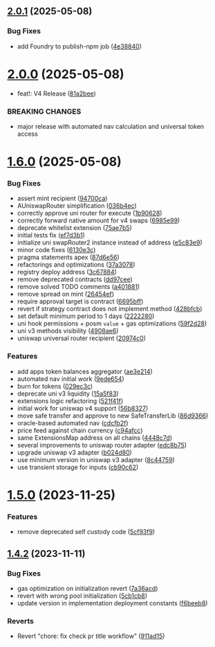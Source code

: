 ## [2.0.1](https://github.com/rigoblock/v3-contracts/compare/v2.0.0...v2.0.1) (2025-05-08)


### Bug Fixes

* add Foundry to publish-npm job ([4e38840](https://github.com/rigoblock/v3-contracts/commit/4e388408996aecb703a7579d607ce5e0778cf35e))



# [2.0.0](https://github.com/rigoblock/v3-contracts/compare/v1.6.0...v2.0.0) (2025-05-08)


* feat!: V4 Release ([81a2bee](https://github.com/rigoblock/v3-contracts/commit/81a2bee78126efe83bd375fd7ea58e87c20faca0))


### BREAKING CHANGES

* major release with automated nav calculation and universal token access



# [1.6.0](https://github.com/rigoblock/v3-contracts/compare/v1.5.0...v1.6.0) (2025-05-08)


### Bug Fixes

* assert mint recipient ([94700ca](https://github.com/rigoblock/v3-contracts/commit/94700cab140ae0f576d273d3b1165d2c8df5475e))
* AUniswapRouter simplification ([036b4ec](https://github.com/rigoblock/v3-contracts/commit/036b4ecfbb0be0b7f95474fc325d02ea4ab21a3e))
* correctly approve uni router for execute ([1b90628](https://github.com/rigoblock/v3-contracts/commit/1b90628258e2eb77317c3579fe7b0be65cfd4221))
* correctly forward native amount for v4 swaps ([6985e99](https://github.com/rigoblock/v3-contracts/commit/6985e9946d7a6b6511954be9f68858425ea95c26))
* deprecate whitelist extension ([75ae7b5](https://github.com/rigoblock/v3-contracts/commit/75ae7b58c8526716a445c542c34bf2683acaf538))
* initial tests fix ([ef7d3b1](https://github.com/rigoblock/v3-contracts/commit/ef7d3b19c72d2fb2e75d78fbb89cb0523f2a02e3))
* initialize uni swapRouter2 instance instead of address ([e5c83e9](https://github.com/rigoblock/v3-contracts/commit/e5c83e9a35197da008acd41f31bb701dffc9d915))
* minor code fixes ([6130e3c](https://github.com/rigoblock/v3-contracts/commit/6130e3c8d010d3a04a4dc5a4d5074cf80697a01e))
* pragma statements apex ([87d6e56](https://github.com/rigoblock/v3-contracts/commit/87d6e5619ecd2a133f4b4d2c8e378d0a62332de5))
* refactorings and optimizations ([37a3078](https://github.com/rigoblock/v3-contracts/commit/37a30783b2fdc305df6467661574d0d096e062b6))
* registry deploy address ([3c67884](https://github.com/rigoblock/v3-contracts/commit/3c67884fc5a1c624d589b3ba71d26dfb3e3ef7f0))
* remove deprecated contracts ([dd97cee](https://github.com/rigoblock/v3-contracts/commit/dd97cee830900882564bfb2ad27fc496d845b819))
* remove solved TODO comments ([a401881](https://github.com/rigoblock/v3-contracts/commit/a401881a17f0b8707b9ef0b70a66b13d8851dfc1))
* remove spread on mint ([26454ef](https://github.com/rigoblock/v3-contracts/commit/26454ef3b9abbb50efe68bfba82857be9a0275b7))
* require approval target is contract ([6695bff](https://github.com/rigoblock/v3-contracts/commit/6695bfffec029319f08b5331f815074b7cc5c797))
* revert if strategy contract does not implement method ([428bfcb](https://github.com/rigoblock/v3-contracts/commit/428bfcb39e303282e7efae4d949d07469c44924f))
* set default minimum period to 1 days ([2222280](https://github.com/rigoblock/v3-contracts/commit/22222801d2aa3ca6c56bab10a60eecea366f5836))
* uni hook permissions + posm `value` + gas optimizations ([59f2d28](https://github.com/rigoblock/v3-contracts/commit/59f2d28094844645e4e91e16bb00b69204e967e2))
* uni v3 methods visibility ([4908ae6](https://github.com/rigoblock/v3-contracts/commit/4908ae68d2f2217db6072dc3debd27aba6c02c13))
* uniswap universal router recipient ([20974c0](https://github.com/rigoblock/v3-contracts/commit/20974c03401c093a0687aad47b430b0220de1a8e))


### Features

* add apps token balances aggregator ([ae3e214](https://github.com/rigoblock/v3-contracts/commit/ae3e214f824d94c3a27cad51a26cdd6388e2d7dd))
* automated nav initial work ([9ede654](https://github.com/rigoblock/v3-contracts/commit/9ede6540574bed6f80f71eb6d946dd646e8b1e1a))
* burn for tokens ([029ec3c](https://github.com/rigoblock/v3-contracts/commit/029ec3c62391234c08a087610bce4a1536dc1f8c))
* deprecate uni v3 liquidity ([15a5f83](https://github.com/rigoblock/v3-contracts/commit/15a5f83ecbdaa83f904ce9bab7a03a2200227e45))
* extensions logic refactoring ([521f41f](https://github.com/rigoblock/v3-contracts/commit/521f41f6b1643fa1f21ae0fc242d9474a262cc16))
* initial work for uniswap v4 support ([56b8327](https://github.com/rigoblock/v3-contracts/commit/56b8327f264f87df5bf2174d56fdd159f16d6ee8))
* move safe transfer and approve to new SafeTransferLib ([86d9366](https://github.com/rigoblock/v3-contracts/commit/86d9366dffbd6dbc3d48becf56c1cee6ec3f6c2f))
* oracle-based automated nav ([cdcfb2f](https://github.com/rigoblock/v3-contracts/commit/cdcfb2f731db75800d5a1a89aa710c36d4c231b4))
* price feed against chain currency ([c94afcc](https://github.com/rigoblock/v3-contracts/commit/c94afcc588020bba653f98e3b863a230f84b35ff))
* same ExtensionsMap address on all chains ([4448c7d](https://github.com/rigoblock/v3-contracts/commit/4448c7dfdcd8186b4d5af7c3d2a6d6076f2a6258))
* several improvements to uniswap router adapter ([edc8b75](https://github.com/rigoblock/v3-contracts/commit/edc8b7544fabb46a097dade6849a51a6be04afde))
* upgrade uniswap v3 adapter ([b024d80](https://github.com/rigoblock/v3-contracts/commit/b024d806a15c6ae29948ee315a578eed6091363a))
* use minimum version in uniswap v3 adapter ([8c44759](https://github.com/rigoblock/v3-contracts/commit/8c4475928c9b9ab9c971161d98f0d328d7f886a6))
* use transient storage for inputs ([cb90c62](https://github.com/rigoblock/v3-contracts/commit/cb90c6230a31448828f13f4697dc12e5867c576a))



# [1.5.0](https://github.com/rigoblock/v3-contracts/compare/v1.4.2...v1.5.0) (2023-11-25)


### Features

* remove deprecated self custody code ([5cf93f9](https://github.com/rigoblock/v3-contracts/commit/5cf93f919ae8be69b35ae893caf4e62bfae3bc78))



## [1.4.2](https://github.com/rigoblock/v3-contracts/compare/v1.4.1...v1.4.2) (2023-11-11)


### Bug Fixes

* gas optimization on initialization revert ([7a36acd](https://github.com/rigoblock/v3-contracts/commit/7a36acd151c75b6444dae6de0a3c4e348df236e7))
* revert with wrong pool initialization ([5cb1cb8](https://github.com/rigoblock/v3-contracts/commit/5cb1cb84bbe46343d1dc42f00e1be45aeef265bd))
* update version in implementation deployment constants ([f6beeb8](https://github.com/rigoblock/v3-contracts/commit/f6beeb889fd8c334ced6fd15eeed639c3c52edab))


### Reverts

* Revert "chore: fix check pr title workflow" ([911ad15](https://github.com/rigoblock/v3-contracts/commit/911ad158f96ede840cf7f2158e6a4fd6fed98908))



